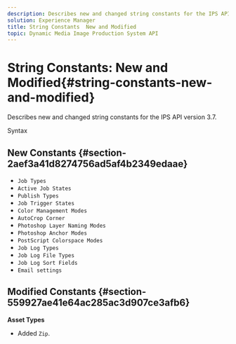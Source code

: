 ```yaml
---
description: Describes new and changed string constants for the IPS API version 3.7.
solution: Experience Manager
title: String Constants  New and Modified
topic: Dynamic Media Image Production System API
---
```


# String Constants: New and Modified{#string-constants-new-and-modified}

Describes new and changed string constants for the IPS API version 3.7.

 Syntax

## New Constants {#section-2aef3a41d8274756ad5af4b2349edaae}

* `Job Types` 
* `Active Job States` 
* `Publish Types` 
* `Job Trigger States` 
* `Color Management Modes` 
* `AutoCrop Corner` 
* `Photoshop Layer Naming Modes` 
* `Photoshop Anchor Modes` 
* `PostScript Colorspace Modes` 
* `Job Log Types` 
* `Job Log File Types` 
* `Job Log Sort Fields` 
* `Email settings`

## Modified Constants {#section-559927ae41e64ac285ac3d907ce3afb6}

**Asset Types**

* Added `Zip`.

